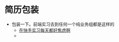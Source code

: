 # 简历包装

- 包装一下。前端实习去到任何一个纯业务组都是这样的
  - [在快手实习每天都好焦虑啊](https://www.nowcoder.com/feed/main/detail/0ff98698a5064518bf4ac654154fadac)
  - 
